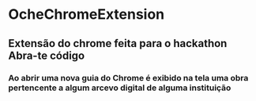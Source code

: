 # OcheChromeExtension
## Extensão do chrome feita para o hackathon Abra-te código 
### Ao abrir uma nova guia do Chrome é exibido na tela uma obra pertencente a algum arcevo digital de alguma instituição
